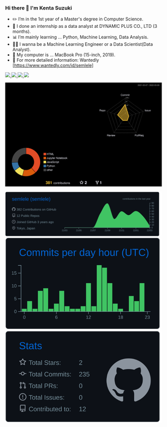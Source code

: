 ### Hi there 👋 I'm Kenta Suzuki

- ✏️ I’m in the 1st year of a Master's degree in Computer Science.
- 🏢 I done an internship as a data analyst at DYNAMIC PLUS CO., LTD (3 months).
- 📊 I’m mainly learning ... Python, Machine Learning, Data Analysis.
- 👨‍💻 I wanna be a Machine Learning Engineer or a Data Scientist(Data Analyst).
- 🍎 My computer is ... MacBook Pro (15-inch, 2019).
- 🐢 For more detailed information: Wantedly [https://www.wantedly.com/id/semlele]

<p align="left"> 
  <a href="http://twitter.com/suzu_bofetada">
    <img height="20" src="https://img.shields.io/twitter/follow/suzu_bofetada?label=Twitter&logo=twitter&style=flat" />
  </a>
  <a href="https://github.com/semlele">
    <img height="20" src="https://img.shields.io/github/followers/semlele?label=follow&logo=github&style=flat" />
  </a>
  <a href="http://qiita.com/semlele">
    <img height="20" src="https://qiita-badge.apiapi.app/s/semlele/posts.svg" />
  </a>
  <//qiita.com/semlele">
    <img height="20" src="https://qiita-badge.apiapi.app/s/semlele/contributions.svg" />
  </a>
</p>

![](./profile-3d-contrib/profile-night-rainbow.svg)
  
[![](https://raw.githubusercontent.com/semlele/semlele/main/profile-summary-card-output/github_dark/0-profile-details.svg)](https://github.com/vn7n24fzkq/github-profile-summary-cards) [![](https://raw.githubusercontent.com/semlele/semlele/main/profile-summary-card-output/github_dark/4-productive-time.svg)](https://github.com/vn7n24fzkq/github-profile-summary-cards) [![](https://raw.githubusercontent.com/semlele/semlele/main/profile-summary-card-output/github_dark/3-stats.svg)](https://github.com/vn7n24fzkq/github-profile-summary-cards)



